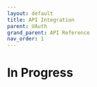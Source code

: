 ```yaml
---
layout: default
title: API Integration
parent: UAuth
grand_parent: API Reference
nav_order: 1
---
```


# In Progress